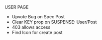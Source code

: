 USER PAGE

- Upvote Bug on Spec Post
- Clear KEY prop on SUSPENSE: User/Post
- 403 allows access
- Find Icon for create post
